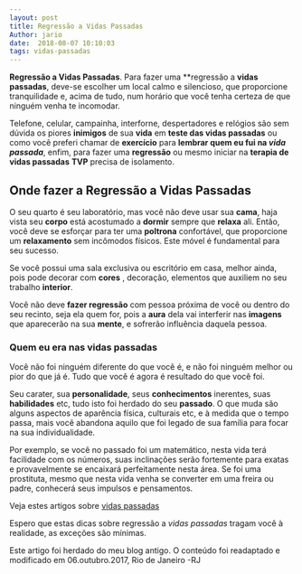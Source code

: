 ```yaml
---
layout: post
title: Regressão a Vidas Passadas
Author: jario
date:  2018-08-07 10:10:03
tags: vidas-passadas
---
```

**Regressão a Vidas Passadas**. Para fazer uma **regressão a **vidas passadas**, deve-se escolher um local calmo e silencioso, que proporcione tranquilidade e, acima de tudo, num horário que você tenha certeza de que ninguém venha te incomodar.   

Telefone, celular, campainha, interforne, despertadores e relógios são sem dúvida os piores **inimigos** de sua **vida** em **teste das vidas passadas** ou como você preferi chamar de **exercício** para **lembrar quem eu fui na _vida passada_**, enfim, para fazer uma **regressão** ou mesmo iniciar na **terapia de vidas passadas** **TVP** precisa de isolamento.

## Onde fazer a Regressão a Vidas Passadas

O seu quarto é seu laboratório, mas você não deve usar sua **cama**, haja vista seu **corpo** está acostumado a **dormir** sempre que **relaxa** ali. Então, você deve se esforçar para ter uma **poltrona** confortável, que proporcione um **relaxamento** sem incômodos físicos. Este móvel é fundamental para seu sucesso.

Se você possui uma sala exclusiva ou escritório em casa, melhor ainda, pois pode decorar com **cores** , decoração, elementos que auxiliem no seu trabalho **interior**.

Você não deve **fazer regressão** com pessoa próxima de você ou dentro do seu recinto, seja ela quem for, pois a **aura** dela vai interferir nas **imagens** que aparecerão na sua **mente**, e sofrerão influência daquela pessoa.

### Quem eu era nas vidas passadas

Você não foi ninguém diferente do que você é, e não foi ninguém melhor ou pior do que já é. Tudo que você é agora é resultado do que você foi.

Seu carater, sua **personalidade**, seus **conhecimentos** inerentes, suas **habilidades** etc, tudo isto foi herdado do seu **passado**. O que muda são alguns aspectos de aparência física, culturais etc, e à medida que o tempo passa, mais você abandona aquilo que foi legado de sua família para focar na sua individualidade.

Por exemplo, se você no passado foi um matemático, nesta vida terá facilidade com os números, suas inclinações serão fortemente para exatas e provavelmente se encaixará perfeitamente nesta área. Se foi uma prostituta, mesmo que nesta vida venha se converter em uma freira ou padre, conhecerá seus impulsos e pensamentos.

Veja estes artigos sobre [vidas passadas][1]

Espero que estas dicas sobre regressão a _vidas passadas_ tragam você à realidade, as exceções são mínimas.

Este artigo foi herdado do meu blog antigo. O conteúdo foi readaptado e modificado em 06.outubro.2017, Rio de Janeiro -RJ

 [1]: http://jar.io/2011/esoterismo/reencarnacao-vidas-passadas/artigos-sobre-vidas-passadas/